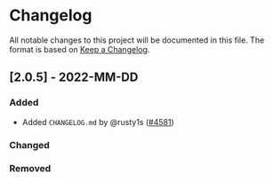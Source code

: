 # Changelog

All notable changes to this project will be documented in this file.
The format is based on [Keep a Changelog](http://keepachangelog.com/en/1.0.0/).

## [2.0.5] - 2022-MM-DD
### Added
- Added `CHANGELOG.md` by @rusty1s ([#4581](https://github.com/pyg-team/pytorch_geometric/pull/4581))
### Changed
### Removed
